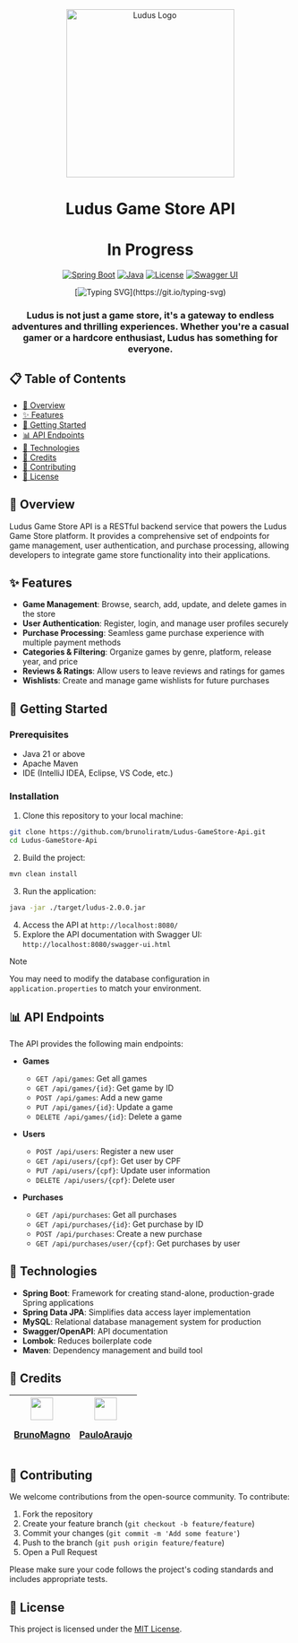 <div align="center">
  <img src="images/logo.png" width="300" height="300" alt="Ludus Logo">
  <h1 align="center">Ludus Game Store API</h1>
  <h1 align="center">In Progress</h1>
  
  [![Spring Boot](https://img.shields.io/badge/Spring%20Boot-3.4.3-brightgreen.svg)](https://spring.io/projects/spring-boot)
  [![Java](https://img.shields.io/badge/Java-21-orange.svg)](https://www.oracle.com/java/)
  [![License](https://img.shields.io/badge/License-MIT-blue.svg)](LICENSE)
  [![Swagger UI](https://img.shields.io/badge/Swagger-UI-85EA2D.svg)](http://localhost:8080/swagger-ui.html)
  
  [![Typing SVG](https://readme-typing-svg.demolab.com/?font=Fira+Code&weight=800&size=24&pause=1000&color=A0153E&center=true&lines=Welcome+to+Ludus+GameStore!;)](https://git.io/typing-svg)
  
  <h3>Ludus is not just a game store, it's a gateway to endless adventures and thrilling experiences. Whether you're a casual gamer or a hardcore enthusiast, Ludus has something for everyone.</h3>
</div>

## 📋 Table of Contents

- [📌 Overview](#-overview)
- [✨ Features](#-features)
- [🚀 Getting Started](#-getting-started)
- [📊 API Endpoints](#-api-endpoints)
- [🔧 Technologies](#-technologies)
- [👥 Credits](#-credits)
- [🤝 Contributing](#-contributing)
- [📜 License](#-license)

## 📌 Overview

Ludus Game Store API is a RESTful backend service that powers the Ludus Game Store platform. It provides a comprehensive set of endpoints for game management, user authentication, and purchase processing, allowing developers to integrate game store functionality into their applications.

## ✨ Features

- **Game Management**: Browse, search, add, update, and delete games in the store
- **User Authentication**: Register, login, and manage user profiles securely
- **Purchase Processing**: Seamless game purchase experience with multiple payment methods
- **Categories & Filtering**: Organize games by genre, platform, release year, and price
- **Reviews & Ratings**: Allow users to leave reviews and ratings for games
- **Wishlists**: Create and manage game wishlists for future purchases

## 🚀 Getting Started

### Prerequisites

- Java 21 or above
- Apache Maven
- IDE (IntelliJ IDEA, Eclipse, VS Code, etc.)

### Installation

1. Clone this repository to your local machine:
```bash
git clone https://github.com/brunoliratm/Ludus-GameStore-Api.git
cd Ludus-GameStore-Api
```

2. Build the project:
```bash
mvn clean install
```

3. Run the application:
```bash
java -jar ./target/ludus-2.0.0.jar
```

4. Access the API at `http://localhost:8080/`
5. Explore the API documentation with Swagger UI: `http://localhost:8080/swagger-ui.html`

> [!NOTE]
> You may need to modify the database configuration in `application.properties` to match your environment.

## 📊 API Endpoints

The API provides the following main endpoints:

- **Games**
  - `GET /api/games`: Get all games
  - `GET /api/games/{id}`: Get game by ID
  - `POST /api/games`: Add a new game
  - `PUT /api/games/{id}`: Update a game
  - `DELETE /api/games/{id}`: Delete a game

- **Users**
  - `POST /api/users`: Register a new user
  - `GET /api/users/{cpf}`: Get user by CPF
  - `PUT /api/users/{cpf}`: Update user information
  - `DELETE /api/users/{cpf}`: Delete user

- **Purchases**
  - `GET /api/purchases`: Get all purchases
  - `GET /api/purchases/{id}`: Get purchase by ID
  - `POST /api/purchases`: Create a new purchase
  - `GET /api/purchases/user/{cpf}`: Get purchases by user

## 🔧 Technologies

- **Spring Boot**: Framework for creating stand-alone, production-grade Spring applications
- **Spring Data JPA**: Simplifies data access layer implementation
- **MySQL**: Relational database management system for production
- **Swagger/OpenAPI**: API documentation
- **Lombok**: Reduces boilerplate code
- **Maven**: Dependency management and build tool

## 👥 Credits

| <a href="https://github.com/brunoliratm"><img src="https://avatars.githubusercontent.com/u/114788642?v=4" float="left" width="40px" height=40px><p>BrunoMagno</p></a> | <a href="https://github.com/Paulo-Araujo-Jr"><img src="https://avatars.githubusercontent.com/u/127964717?v=4" float="left" width="40px" height="40px"><p>PauloAraujo</p></a> |
| --- | --- |

## 🤝 Contributing

We welcome contributions from the open-source community. To contribute:

1. Fork the repository
2. Create your feature branch (`git checkout -b feature/feature`)
3. Commit your changes (`git commit -m 'Add some feature'`)
4. Push to the branch (`git push origin feature/feature`)
5. Open a Pull Request

Please make sure your code follows the project's coding standards and includes appropriate tests.

## 📜 License

This project is licensed under the [MIT License](LICENSE).

